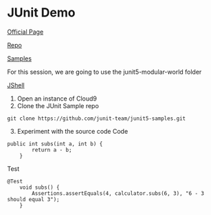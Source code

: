 # JUnit Demo

[Official Page](https://junit.org/junit5/docs/current/user-guide/#overview)

[Repo](https://github.com/junit-team/junit5)

[Samples](https://github.com/junit-team/junit5-samples)

For this session, we are going to use the junit5-modular-world folder

[JShell](https://docs.oracle.com/javase/9/jshell/introduction-jshell.htm#JSHEL-GUID-630F27C8-1195-4989-9F6B-2C51D46F52C8)

1. Open an instance of Cloud9
2. Clone the JUnit Sample repo
```
git clone https://github.com/junit-team/junit5-samples.git
```
3. Experiment with the source code
Code
```
public int subs(int a, int b) {
		return a - b;
	}
```
Test
```
@Test
	void subs() {
		Assertions.assertEquals(4, calculator.subs(6, 3), "6 - 3 should equal 3");
	}
```



